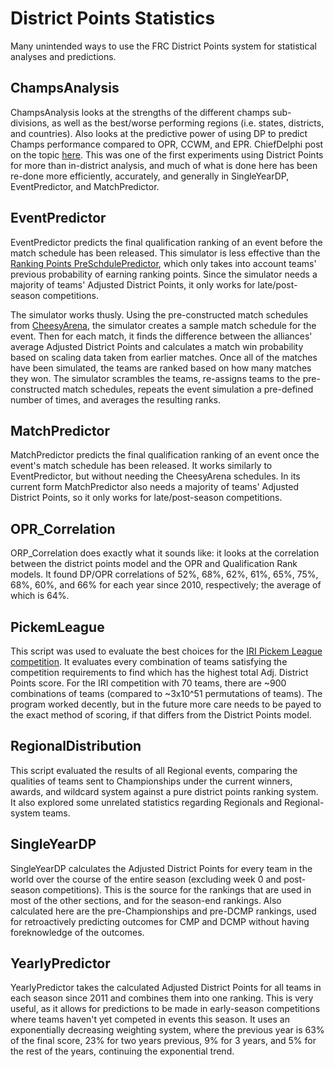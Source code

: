 # District Points Statistics

Many unintended ways to use the FRC District Points system for statistical analyses and predictions.

## ChampsAnalysis

ChampsAnalysis looks at the strengths of the different champs sub-divisions, as well as the best/worse performing regions (i.e. states, districts, and countries). Also looks at the predictive power of using DP to predict Champs performance compared to OPR, CCWM, and EPR. ChiefDelphi post on the topic [here](https://www.chiefdelphi.com/forums/showthread.php?t=165298). This was one of the first experiments using District Points for more than in-district analysis, and much of what is done here has been re-done more efficiently, accurately, and generally in SingleYearDP, EventPredictor, and MatchPredictor.

## EventPredictor

EventPredictor predicts the final qualification ranking of an event before the match schedule has been released. This simulator is less effective than the [Ranking Points PreSchdulePredictor](https://github.com/arimb/EventPredictor/tree/master/PreSchedulePredictor), which only takes into account teams' previous probability of earning ranking points. Since the simulator needs a majority of teams' Adjusted District Points, it only works for late/post-season competitions. 

The simulator works thusly. Using the pre-constructed match schedules from [CheesyArena](https://github.com/Team254/cheesy-arena), the simulator creates a sample match schedule for the event. Then for each match, it finds the difference between the alliances' average Adjusted District Points and calculates a match win probability based on scaling data taken from earlier matches. Once all of the matches have been simulated, the teams are ranked based on how many matches they won. The simulator scrambles the teams, re-assigns teams to the pre-constructed match schedules, repeats the event simulation a pre-defined number of times, and averages the resulting ranks. 

## MatchPredictor

MatchPredictor predicts the final qualification ranking of an event once the event's match schedule has been released. It works similarly to EventPredictor, but without needing the CheesyArena schedules. In its current form MatchPredictor also needs a majority of teams' Adjusted District Points, so it only works for late/post-season competitions.

## OPR_Correlation

ORP_Correlation does exactly what it sounds like: it looks at the correlation between the district points model and the OPR and Qualification Rank models. It found DP/OPR correlations of 52%, 68%, 62%, 61%, 65%, 75%, 68%, 60%, and 66% for each year since 2010, respectively; the average of which is 64%.

## PickemLeague

This script was used to evaluate the best choices for the [IRI Pickem League competition](https://www.chiefdelphi.com/forums/showthread.php?t=165969). It evaluates every combination of teams satisfying the competition requirements to find which has the highest total Adj. District Points score. For the IRI competition with 70 teams, there are ~900 combinations of teams (compared to ~3x10^51 permutations of teams). The program worked decently, but in the future more care needs to be payed to the exact method of scoring, if that differs from the District Points model. 

## RegionalDistribution

This script evaluated the results of all Regional events, comparing the qualities of teams sent to Championships under the current winners, awards, and wildcard system against a pure district points ranking system. It also explored some unrelated statistics regarding Regionals and Regional-system teams. 

## SingleYearDP

SingleYearDP calculates the Adjusted District Points for every team in the world over the course of the entire season (excluding week 0 and post-season competitions). This is the source for the rankings that are used in most of the other sections, and for the season-end rankings. Also calculated here are the pre-Championships and pre-DCMP rankings, used for retroactively predicting outcomes for CMP and DCMP without having foreknowledge of the outcomes.

## YearlyPredictor

YearlyPredictor takes the calculated Adjusted District Points for all teams in each season since 2011 and combines them into one ranking. This is very useful, as it allows for predictions to be made in early-season competitions where teams haven't yet competed in events this season. It uses an exponentially decreasing weighting system, where the previous year is 63% of the final score, 23% for two years previous, 9% for 3 years, and 5% for the rest of the years, continuing the exponential trend.